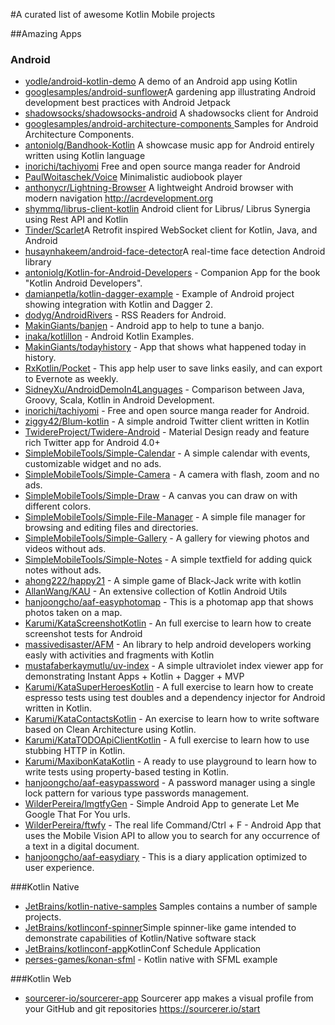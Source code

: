 


#A curated list of awesome Kotlin  Mobile projects


##Amazing Apps

### Android

* [yodle/android-kotlin-demo](https://github.com/yodle/android-kotlin-demo) A demo of an Android app using Kotlin
* [googlesamples/android-sunflower](https://github.com/googlesamples/android-sunflower)A gardening app illustrating Android development best practices with Android Jetpack
* [shadowsocks/shadowsocks-android](https://github.com/shadowsocks/shadowsocks-android) A shadowsocks client for Android
* [googlesamples/android-architecture-components ](https://github.com/googlesamples/android-architecture-components) Samples for Android Architecture Components.
* [antoniolg/Bandhook-Kotlin](https://github.com/antoniolg/Bandhook-Kotlin)  A showcase music app for Android entirely written using Kotlin language
* [inorichi/tachiyomi](https://github.com/inorichi/tachiyomi) Free and open source manga reader for Android
* [PaulWoitaschek/Voice](https://github.com/PaulWoitaschek/Voice)  Minimalistic audiobook player
* [anthonycr/Lightning-Browser](https://github.com/anthonycr/Lightning-Browser) A lightweight Android browser with modern navigation http://acrdevelopment.org
* [shymmq/librus-client-kotlin](https://github.com/shymmq/librus-client-kotlin) Android client for Librus/ Librus Synergia using Rest API and Kotlin
* [Tinder/Scarlet](https://github.com/Tinder/Scarlet)A Retrofit inspired WebSocket client for Kotlin, Java, and Android
* [husaynhakeem/android-face-detector](https://github.com/husaynhakeem/android-face-detector)A real-time face detection Android library
* [antoniolg/Kotlin-for-Android-Developers](https://github.com/antoniolg/Kotlin-for-Android-Developers) - Companion App for the book "Kotlin Android Developers".
* [damianpetla/kotlin-dagger-example](https://github.com/damianpetla/kotlin-dagger-example) - Example of Android project showing integration with Kotlin and Dagger 2.
* [dodyg/AndroidRivers](https://github.com/dodyg/AndroidRivers) - RSS Readers for Android.
* [MakinGiants/banjen](https://github.com/MakinGiants/banjen) - Android app to help to tune a banjo.
* [inaka/kotlillon](https://github.com/inaka/kotlillon) - Android Kotlin Examples.
* [MakinGiants/todayhistory](https://github.com/MakinGiants/todayhistory) - App that shows what happened today in history.
* [RxKotlin/Pocket](https://github.com/RxKotlin/Pocket) - This app help user to save links easily, and can export to Evernote as weekly.
* [SidneyXu/AndroidDemoIn4Languages](https://github.com/SidneyXu/AndroidDemoIn4Languages) - Comparison between Java, Groovy, Scala, Kotlin in Android Development.
* [inorichi/tachiyomi](https://github.com/inorichi/tachiyomi) -  Free and open source manga reader for Android.
* [ziggy42/Blum-kotlin](https://github.com/ziggy42/Blum-kotlin) - A simple android Twitter client written in Kotlin
* [TwidereProject/Twidere-Android](https://github.com/TwidereProject/Twidere-Android) - Material Design ready and feature rich Twitter app for Android 4.0+
* [SimpleMobileTools/Simple-Calendar](https://github.com/SimpleMobileTools/Simple-Calendar) - A simple calendar with events, customizable widget and no ads.
* [SimpleMobileTools/Simple-Camera](https://github.com/SimpleMobileTools/Simple-Camera) - A camera with flash, zoom and no ads.
* [SimpleMobileTools/Simple-Draw](https://github.com/SimpleMobileTools/Simple-Draw) - A canvas you can draw on with different colors.
* [SimpleMobileTools/Simple-File-Manager](https://github.com/SimpleMobileTools/Simple-File-Manager) - A simple file manager for browsing and editing files and directories.
* [SimpleMobileTools/Simple-Gallery](https://github.com/SimpleMobileTools/Simple-Gallery) - A gallery for viewing photos and videos without ads.
* [SimpleMobileTools/Simple-Notes](https://github.com/SimpleMobileTools/Simple-Notes) - A simple textfield for adding quick notes without ads.
* [ahong222/happy21](https://github.com/ahong222/happy21) - A simple game of Black-Jack write with kotlin
* [AllanWang/KAU](https://github.com/AllanWang/KAU) - An extensive collection of Kotlin Android Utils
* [hanjoongcho/aaf-easyphotomap](https://github.com/hanjoongcho/aaf-easyphotomap) - This is a photomap app that shows photos taken on a map.
* [Karumi/KataScreenshotKotlin](https://github.com/Karumi/KataScreenshotKotlin) - An full exercise to learn how to create screenshot tests for Android
* [massivedisaster/AFM](https://github.com/massivedisaster/AFM) - An library to help android developers working easly with activities and fragments with Kotlin
* [mustafaberkaymutlu/uv-index](https://github.com/mustafaberkaymutlu/uv-index) - A simple ultraviolet index viewer app for demonstrating Instant Apps + Kotlin + Dagger + MVP
* [Karumi/KataSuperHeroesKotlin](https://github.com/Karumi/KataSuperHeroesKotlin) - A full exercise to learn how to create espresso tests using test doubles and a dependency injector for Android written in Kotlin.
* [Karumi/KataContactsKotlin](https://github.com/Karumi/KataContactsKotlin) - An exercise to learn how to write software based on Clean Architecture using Kotlin.
* [Karumi/KataTODOApiClientKotlin](https://github.com/Karumi/KataTODOApiClientKotlin) - A full exercise to learn how to use stubbing HTTP in Kotlin.
* [Karumi/MaxibonKataKotlin](https://github.com/Karumi/MaxibonKataKotlin) - A ready to use playground to learn how to write tests using property-based testing in Kotlin.
* [hanjoongcho/aaf-easypassword](https://github.com/hanjoongcho/aaf-easypassword) - A password manager using a single lock pattern for various type passwords management.
* [WilderPereira/lmgtfyGen](https://github.com/WilderPereira/lmgtfyGen) - Simple Android App to generate Let Me Google That For You urls.
* [WilderPereira/ftwfy](https://github.com/WilderPereira/ftwfy) - The real life Command/Ctrl + F - Android App that uses the Mobile Vision API to allow you to search for any occurrence of a text in a digital document.
* [hanjoongcho/aaf-easydiary](https://github.com/hanjoongcho/aaf-easydiary) - This is a diary application optimized to user experience.




###Kotlin Native

* [JetBrains/kotlin-native-samples](https://github.com/JetBrains/kotlin-native/tree/master/samples) Samples contains a number of sample projects.
* [JetBrains/kotlinconf-spinner](https://github.com/jetbrains/kotlinconf-spinner)Simple spinner-like game intended to demonstrate capabilities of Kotlin/Native software stack
* [JetBrains/kotlinconf-app](https://github.com/JetBrains/kotlinconf-app)KotlinConf Schedule Application
* [perses-games/konan-sfml](https://github.com/perses-games/konan-sfml) - Kotlin native with SFML example


###Kotlin Web

* [sourcerer-io/sourcerer-app](https://github.com/sourcerer-io/sourcerer-app) Sourcerer app makes a visual profile from your GitHub and git repositories https://sourcerer.io/start




